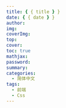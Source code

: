 ```yaml
---
title: { { title } }
date: { { date } }
author:
img:
coverImg:
top:
cover:
toc: true
mathjax:
password:
summary:
categories:
  - 简体中文
tags:
  - 前端
  - Css
---
```

